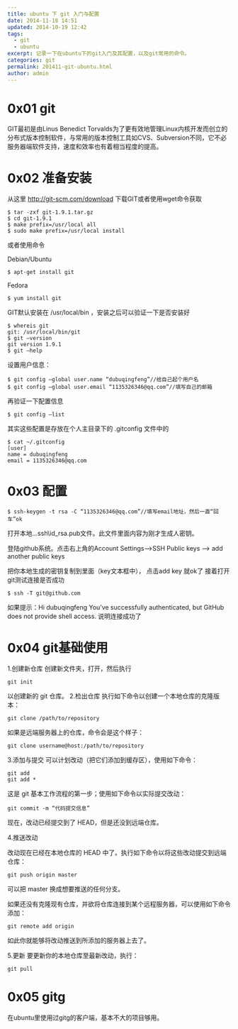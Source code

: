 ```yaml
---
title: ubuntu 下 git 入门与配置
date: 2014-11-18 14:51
updated: 2014-10-19 12:42
tags: 
  - git
  - ubuntu
excerpt: 记录一下在ubuntu下的git入门及其配置，以及git常用的命令。
categories: git
permalink: 201411-git-ubuntu.html
author: admin
---
```


# 0x01 git

GIT最初是由Linus Benedict Torvalds为了更有效地管理Linux内核开发而创立的分布式版本控制软件，与常用的版本控制工具如CVS、Subversion不同，它不必服务器端软件支持，速度和效率也有着相当程度的提高。

# 0x02 准备安装

从这里 http://git-scm.com/download 下载GIT或者使用wget命令获取

```
$ tar -zxf git-1.9.1.tar.gz
$ cd git-1.9.1
$ make prefix=/usr/local all
$ sudo make prefix=/usr/local install
```

或者使用命令

Debian/Ubuntu

	$ apt-get install git

Fedora
	
	$ yum install git

GIT默认安装在 /usr/local/bin ，安装之后可以验证一下是否安装好

```
$ whereis git
git: /usr/local/bin/git
$ git –version
git version 1.9.1
$ git –help
```

设置用户信息：

```
$ git config –global user.name “dubuqingfeng”//给自己起个用户名
$ git config –global user.email “1135326346@qq.com”//填写自己的邮箱
```

再验证一下配置信息

	$ git config –list

其实这些配置是存放在个人主目录下的 .gitconfig 文件中的

```
$ cat ~/.gitconfig
[user]
name = dubuqingfeng
email = 1135326346@qq.com
```

# 0x03 配置

	$ ssh-keygen -t rsa -C “1135326346@qq.com”//填写email地址，然后一直“回车”ok

打开本地..\.ssh\id_rsa.pub文件。此文件里面内容为刚才生成人密钥。

登陆github系统。点击右上角的Account Settings—>SSH Public keys —> add another public keys

把你本地生成的密钥复制到里面（key文本框中）， 点击add key 就ok了
接着打开git测试连接是否成功

```
$ ssh -T git@github.com
```

如果提示：Hi dubuqingfeng You’ve successfully authenticated, but GitHub does not provide shell access. 说明连接成功了

# 0x04 git基础使用

1.创建新仓库
创建新文件夹，打开，然后执行
	
	git init

以创建新的 git 仓库。
2.检出仓库
执行如下命令以创建一个本地仓库的克隆版本：

	git clone /path/to/repository

如果是远端服务器上的仓库，命令会是这个样子：

	git clone username@host:/path/to/repository

3.添加与提交
可以计划改动（把它们添加到缓存区），使用如下命令：

	git add 
	git add *

这是 git 基本工作流程的第一步；使用如下命令以实际提交改动：
	
	git commit -m “代码提交信息”

现在，改动已经提交到了 HEAD，但是还没到远端仓库。

4.推送改动

改动现在已经在本地仓库的 HEAD 中了。执行如下命令以将这些改动提交到远端仓库：
	
	git push origin master

可以把 master 换成想要推送的任何分支。

如果还没有克隆现有仓库，并欲将仓库连接到某个远程服务器，可以使用如下命令添加：

	git remote add origin 

如此你就能够将改动推送到所添加的服务器上去了。

5.更新
要更新你的本地仓库至最新改动，执行：

	git pull
# 0x05 gitg

在ubuntu里使用过gitg的客户端，基本不大的项目够用。
